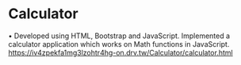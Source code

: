 # Calculator

•	Developed using HTML, Bootstrap and JavaScript. Implemented a calculator application which works on Math functions in JavaScript.
	https://iv4zpekfa1mg3lzohtr4hg-on.drv.tw/Calculator/calculator.html
